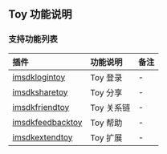 ## Toy 功能说明

### 支持功能列表

| 插件 | 功能说明 | 备注 |
| :-- | :------- | :--- |
| [ imsdklogintoy ](../Channel/Toy/login.md) |  Toy 登录 | - |
| [ imsdksharetoy ](../Channel/Toy/share.md) |  Toy 分享 | - |
| [ imsdkfriendtoy ](../Channel/Toy/friend.md) |  Toy 关系链 | - |
| [ imsdkfeedbacktoy ](../Channel/Toy/helper.md) |  Toy 帮助 | - |
| [ imsdkextendtoy ](../Channel/Toy/extend.md) |  Toy 扩展 | - |